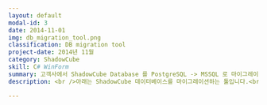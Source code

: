 ```yaml
---
layout: default
modal-id: 3
date: 2014-11-01
img: db_migration_tool.png
classification: DB migration tool
project-date: 2014년 11월
category: ShadowCube
skill: C# WinForm
summary: 고객사에서 ShadowCube Database 를 PostgreSQL -> MSSQL 로 마이그레이션 요청이 많아 툴로 구현하여 생산성이 높아졌습니다.
description: <br />아래는 ShadowCube 데이터베이스를 마이그레이션하는 툴입니다.<br />PostgreSQL 에서 MSSQL 로 ShadowCube 데이터를 이전할 때 사용하는 툴입니다.<br />먼저 환경설정 정보를 입력하여 저장합니다. <img src="img/portfolio/dbm_connection_test.gif" class="img-responsive project-image" alt="dbm_connection_test"> <br /><br />그 다음에 MSSQL 에 신규 데이터베이스를 생성합니다. <img src="img/portfolio/dbm_dbinit.gif" class="img-responsive project-image" alt="dbm_dbinit"> <br /><br />그리고 현재 PostgreSQL 의 데이터는 어떤 것이 있는지 확인하고, MSSQL 로 이동 시킵니다. <img src="img/portfolio/dbm_process.gif" class="img-responsive project-image" alt="dbm_process"> 데이터 이동은 background 에서 처리하고 있기 때문에<br />보시는바와 같이 스크롤 이동, 상태 변화 등 UI 가 Update 됩니다.<br /><br />구현 초기에는 데이터들을 List 객체에 담아 ShadowCube 데이터를 이동시켰는데<br />데이터가 많아질 수록 속도가 느려지는 이슈가 있었습니다.<br />따라서 실시간으로 MSSQL 데이터베이스에 이동하도록 개선하여 속도 및 안전성을 높였습니다.

---
```

